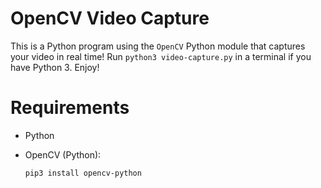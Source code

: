 # OpenCV Video Capture
This is a Python program using the `OpenCV` Python module that captures your video in real time! Run `python3 video-capture.py` in a terminal if you have Python 3. Enjoy!

# Requirements

- Python
- OpenCV (Python):

  ```
  pip3 install opencv-python
  ```
